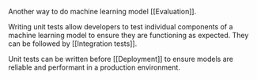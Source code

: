 Another way to do machine learning model [[Evaluation]]. 

Writing unit tests allow developers to test individual components of a machine learning model to ensure they are functioning as expected. They can be followed by [[Integration tests]]. 

Unit tests can be written before [[Deployment]] to ensure models are reliable and performant in a production environment. 
